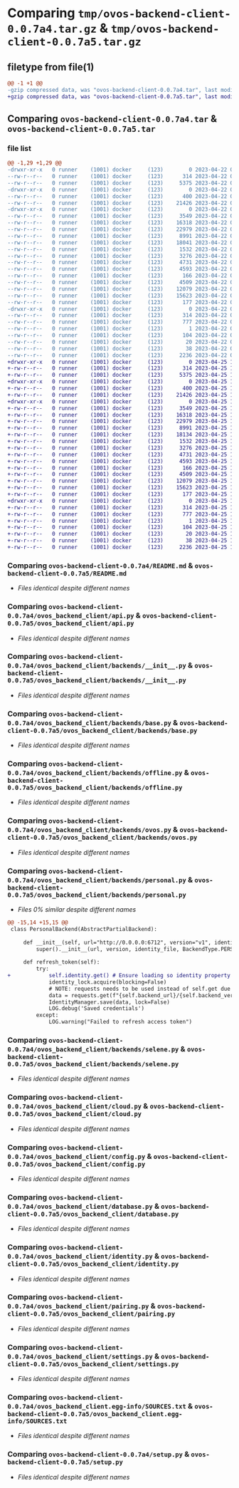 # Comparing `tmp/ovos-backend-client-0.0.7a4.tar.gz` & `tmp/ovos-backend-client-0.0.7a5.tar.gz`

## filetype from file(1)

```diff
@@ -1 +1 @@
-gzip compressed data, was "ovos-backend-client-0.0.7a4.tar", last modified: Sat Apr 22 00:11:40 2023, max compression
+gzip compressed data, was "ovos-backend-client-0.0.7a5.tar", last modified: Tue Apr 25 14:59:56 2023, max compression
```

## Comparing `ovos-backend-client-0.0.7a4.tar` & `ovos-backend-client-0.0.7a5.tar`

### file list

```diff
@@ -1,29 +1,29 @@
-drwxr-xr-x   0 runner    (1001) docker     (123)        0 2023-04-22 00:11:40.461818 ovos-backend-client-0.0.7a4/
--rw-r--r--   0 runner    (1001) docker     (123)      314 2023-04-22 00:11:40.461818 ovos-backend-client-0.0.7a4/PKG-INFO
--rw-r--r--   0 runner    (1001) docker     (123)     5375 2023-04-22 00:11:30.000000 ovos-backend-client-0.0.7a4/README.md
-drwxr-xr-x   0 runner    (1001) docker     (123)        0 2023-04-22 00:11:40.461818 ovos-backend-client-0.0.7a4/ovos_backend_client/
--rw-r--r--   0 runner    (1001) docker     (123)      400 2023-04-22 00:11:30.000000 ovos-backend-client-0.0.7a4/ovos_backend_client/__init__.py
--rw-r--r--   0 runner    (1001) docker     (123)    21426 2023-04-22 00:11:30.000000 ovos-backend-client-0.0.7a4/ovos_backend_client/api.py
-drwxr-xr-x   0 runner    (1001) docker     (123)        0 2023-04-22 00:11:40.461818 ovos-backend-client-0.0.7a4/ovos_backend_client/backends/
--rw-r--r--   0 runner    (1001) docker     (123)     3549 2023-04-22 00:11:30.000000 ovos-backend-client-0.0.7a4/ovos_backend_client/backends/__init__.py
--rw-r--r--   0 runner    (1001) docker     (123)    16318 2023-04-22 00:11:30.000000 ovos-backend-client-0.0.7a4/ovos_backend_client/backends/base.py
--rw-r--r--   0 runner    (1001) docker     (123)    22979 2023-04-22 00:11:30.000000 ovos-backend-client-0.0.7a4/ovos_backend_client/backends/offline.py
--rw-r--r--   0 runner    (1001) docker     (123)     8991 2023-04-22 00:11:30.000000 ovos-backend-client-0.0.7a4/ovos_backend_client/backends/ovos.py
--rw-r--r--   0 runner    (1001) docker     (123)    18041 2023-04-22 00:11:30.000000 ovos-backend-client-0.0.7a4/ovos_backend_client/backends/personal.py
--rw-r--r--   0 runner    (1001) docker     (123)     1532 2023-04-22 00:11:30.000000 ovos-backend-client-0.0.7a4/ovos_backend_client/backends/selene.py
--rw-r--r--   0 runner    (1001) docker     (123)     3276 2023-04-22 00:11:30.000000 ovos-backend-client-0.0.7a4/ovos_backend_client/cloud.py
--rw-r--r--   0 runner    (1001) docker     (123)     4731 2023-04-22 00:11:30.000000 ovos-backend-client-0.0.7a4/ovos_backend_client/config.py
--rw-r--r--   0 runner    (1001) docker     (123)     4593 2023-04-22 00:11:30.000000 ovos-backend-client-0.0.7a4/ovos_backend_client/database.py
--rw-r--r--   0 runner    (1001) docker     (123)      166 2023-04-22 00:11:30.000000 ovos-backend-client-0.0.7a4/ovos_backend_client/exceptions.py
--rw-r--r--   0 runner    (1001) docker     (123)     4509 2023-04-22 00:11:30.000000 ovos-backend-client-0.0.7a4/ovos_backend_client/identity.py
--rw-r--r--   0 runner    (1001) docker     (123)    12079 2023-04-22 00:11:30.000000 ovos-backend-client-0.0.7a4/ovos_backend_client/pairing.py
--rw-r--r--   0 runner    (1001) docker     (123)    15623 2023-04-22 00:11:30.000000 ovos-backend-client-0.0.7a4/ovos_backend_client/settings.py
--rw-r--r--   0 runner    (1001) docker     (123)      177 2023-04-22 00:11:33.000000 ovos-backend-client-0.0.7a4/ovos_backend_client/version.py
-drwxr-xr-x   0 runner    (1001) docker     (123)        0 2023-04-22 00:11:40.461818 ovos-backend-client-0.0.7a4/ovos_backend_client.egg-info/
--rw-r--r--   0 runner    (1001) docker     (123)      314 2023-04-22 00:11:40.000000 ovos-backend-client-0.0.7a4/ovos_backend_client.egg-info/PKG-INFO
--rw-r--r--   0 runner    (1001) docker     (123)      777 2023-04-22 00:11:40.000000 ovos-backend-client-0.0.7a4/ovos_backend_client.egg-info/SOURCES.txt
--rw-r--r--   0 runner    (1001) docker     (123)        1 2023-04-22 00:11:40.000000 ovos-backend-client-0.0.7a4/ovos_backend_client.egg-info/dependency_links.txt
--rw-r--r--   0 runner    (1001) docker     (123)      104 2023-04-22 00:11:40.000000 ovos-backend-client-0.0.7a4/ovos_backend_client.egg-info/requires.txt
--rw-r--r--   0 runner    (1001) docker     (123)       20 2023-04-22 00:11:40.000000 ovos-backend-client-0.0.7a4/ovos_backend_client.egg-info/top_level.txt
--rw-r--r--   0 runner    (1001) docker     (123)       38 2023-04-22 00:11:40.461818 ovos-backend-client-0.0.7a4/setup.cfg
--rw-r--r--   0 runner    (1001) docker     (123)     2236 2023-04-22 00:11:30.000000 ovos-backend-client-0.0.7a4/setup.py
+drwxr-xr-x   0 runner    (1001) docker     (123)        0 2023-04-25 14:59:56.823380 ovos-backend-client-0.0.7a5/
+-rw-r--r--   0 runner    (1001) docker     (123)      314 2023-04-25 14:59:56.823380 ovos-backend-client-0.0.7a5/PKG-INFO
+-rw-r--r--   0 runner    (1001) docker     (123)     5375 2023-04-25 14:59:40.000000 ovos-backend-client-0.0.7a5/README.md
+drwxr-xr-x   0 runner    (1001) docker     (123)        0 2023-04-25 14:59:56.819379 ovos-backend-client-0.0.7a5/ovos_backend_client/
+-rw-r--r--   0 runner    (1001) docker     (123)      400 2023-04-25 14:59:40.000000 ovos-backend-client-0.0.7a5/ovos_backend_client/__init__.py
+-rw-r--r--   0 runner    (1001) docker     (123)    21426 2023-04-25 14:59:40.000000 ovos-backend-client-0.0.7a5/ovos_backend_client/api.py
+drwxr-xr-x   0 runner    (1001) docker     (123)        0 2023-04-25 14:59:56.823380 ovos-backend-client-0.0.7a5/ovos_backend_client/backends/
+-rw-r--r--   0 runner    (1001) docker     (123)     3549 2023-04-25 14:59:40.000000 ovos-backend-client-0.0.7a5/ovos_backend_client/backends/__init__.py
+-rw-r--r--   0 runner    (1001) docker     (123)    16318 2023-04-25 14:59:40.000000 ovos-backend-client-0.0.7a5/ovos_backend_client/backends/base.py
+-rw-r--r--   0 runner    (1001) docker     (123)    22979 2023-04-25 14:59:40.000000 ovos-backend-client-0.0.7a5/ovos_backend_client/backends/offline.py
+-rw-r--r--   0 runner    (1001) docker     (123)     8991 2023-04-25 14:59:40.000000 ovos-backend-client-0.0.7a5/ovos_backend_client/backends/ovos.py
+-rw-r--r--   0 runner    (1001) docker     (123)    18134 2023-04-25 14:59:40.000000 ovos-backend-client-0.0.7a5/ovos_backend_client/backends/personal.py
+-rw-r--r--   0 runner    (1001) docker     (123)     1532 2023-04-25 14:59:40.000000 ovos-backend-client-0.0.7a5/ovos_backend_client/backends/selene.py
+-rw-r--r--   0 runner    (1001) docker     (123)     3276 2023-04-25 14:59:40.000000 ovos-backend-client-0.0.7a5/ovos_backend_client/cloud.py
+-rw-r--r--   0 runner    (1001) docker     (123)     4731 2023-04-25 14:59:40.000000 ovos-backend-client-0.0.7a5/ovos_backend_client/config.py
+-rw-r--r--   0 runner    (1001) docker     (123)     4593 2023-04-25 14:59:40.000000 ovos-backend-client-0.0.7a5/ovos_backend_client/database.py
+-rw-r--r--   0 runner    (1001) docker     (123)      166 2023-04-25 14:59:40.000000 ovos-backend-client-0.0.7a5/ovos_backend_client/exceptions.py
+-rw-r--r--   0 runner    (1001) docker     (123)     4509 2023-04-25 14:59:40.000000 ovos-backend-client-0.0.7a5/ovos_backend_client/identity.py
+-rw-r--r--   0 runner    (1001) docker     (123)    12079 2023-04-25 14:59:40.000000 ovos-backend-client-0.0.7a5/ovos_backend_client/pairing.py
+-rw-r--r--   0 runner    (1001) docker     (123)    15623 2023-04-25 14:59:40.000000 ovos-backend-client-0.0.7a5/ovos_backend_client/settings.py
+-rw-r--r--   0 runner    (1001) docker     (123)      177 2023-04-25 14:59:46.000000 ovos-backend-client-0.0.7a5/ovos_backend_client/version.py
+drwxr-xr-x   0 runner    (1001) docker     (123)        0 2023-04-25 14:59:56.823380 ovos-backend-client-0.0.7a5/ovos_backend_client.egg-info/
+-rw-r--r--   0 runner    (1001) docker     (123)      314 2023-04-25 14:59:56.000000 ovos-backend-client-0.0.7a5/ovos_backend_client.egg-info/PKG-INFO
+-rw-r--r--   0 runner    (1001) docker     (123)      777 2023-04-25 14:59:56.000000 ovos-backend-client-0.0.7a5/ovos_backend_client.egg-info/SOURCES.txt
+-rw-r--r--   0 runner    (1001) docker     (123)        1 2023-04-25 14:59:56.000000 ovos-backend-client-0.0.7a5/ovos_backend_client.egg-info/dependency_links.txt
+-rw-r--r--   0 runner    (1001) docker     (123)      104 2023-04-25 14:59:56.000000 ovos-backend-client-0.0.7a5/ovos_backend_client.egg-info/requires.txt
+-rw-r--r--   0 runner    (1001) docker     (123)       20 2023-04-25 14:59:56.000000 ovos-backend-client-0.0.7a5/ovos_backend_client.egg-info/top_level.txt
+-rw-r--r--   0 runner    (1001) docker     (123)       38 2023-04-25 14:59:56.823380 ovos-backend-client-0.0.7a5/setup.cfg
+-rw-r--r--   0 runner    (1001) docker     (123)     2236 2023-04-25 14:59:40.000000 ovos-backend-client-0.0.7a5/setup.py
```

### Comparing `ovos-backend-client-0.0.7a4/README.md` & `ovos-backend-client-0.0.7a5/README.md`

 * *Files identical despite different names*

### Comparing `ovos-backend-client-0.0.7a4/ovos_backend_client/api.py` & `ovos-backend-client-0.0.7a5/ovos_backend_client/api.py`

 * *Files identical despite different names*

### Comparing `ovos-backend-client-0.0.7a4/ovos_backend_client/backends/__init__.py` & `ovos-backend-client-0.0.7a5/ovos_backend_client/backends/__init__.py`

 * *Files identical despite different names*

### Comparing `ovos-backend-client-0.0.7a4/ovos_backend_client/backends/base.py` & `ovos-backend-client-0.0.7a5/ovos_backend_client/backends/base.py`

 * *Files identical despite different names*

### Comparing `ovos-backend-client-0.0.7a4/ovos_backend_client/backends/offline.py` & `ovos-backend-client-0.0.7a5/ovos_backend_client/backends/offline.py`

 * *Files identical despite different names*

### Comparing `ovos-backend-client-0.0.7a4/ovos_backend_client/backends/ovos.py` & `ovos-backend-client-0.0.7a5/ovos_backend_client/backends/ovos.py`

 * *Files identical despite different names*

### Comparing `ovos-backend-client-0.0.7a4/ovos_backend_client/backends/personal.py` & `ovos-backend-client-0.0.7a5/ovos_backend_client/backends/personal.py`

 * *Files 0% similar despite different names*

```diff
@@ -15,14 +15,15 @@
 class PersonalBackend(AbstractPartialBackend):
 
     def __init__(self, url="http://0.0.0.0:6712", version="v1", identity_file=None, credentials=None):
         super().__init__(url, version, identity_file, BackendType.PERSONAL, credentials)
 
     def refresh_token(self):
         try:
+            self.identity.get() # Ensure loading so identity property doesn't cause deadlock
             identity_lock.acquire(blocking=False)
             # NOTE: requests needs to be used instead of self.get due to self.get calling this
             data = requests.get(f"{self.backend_url}/{self.backend_version}/auth/token", headers=self.headers).json()
             IdentityManager.save(data, lock=False)
             LOG.debug('Saved credentials')
         except:
             LOG.warning("Failed to refresh access token")
```

### Comparing `ovos-backend-client-0.0.7a4/ovos_backend_client/backends/selene.py` & `ovos-backend-client-0.0.7a5/ovos_backend_client/backends/selene.py`

 * *Files identical despite different names*

### Comparing `ovos-backend-client-0.0.7a4/ovos_backend_client/cloud.py` & `ovos-backend-client-0.0.7a5/ovos_backend_client/cloud.py`

 * *Files identical despite different names*

### Comparing `ovos-backend-client-0.0.7a4/ovos_backend_client/config.py` & `ovos-backend-client-0.0.7a5/ovos_backend_client/config.py`

 * *Files identical despite different names*

### Comparing `ovos-backend-client-0.0.7a4/ovos_backend_client/database.py` & `ovos-backend-client-0.0.7a5/ovos_backend_client/database.py`

 * *Files identical despite different names*

### Comparing `ovos-backend-client-0.0.7a4/ovos_backend_client/identity.py` & `ovos-backend-client-0.0.7a5/ovos_backend_client/identity.py`

 * *Files identical despite different names*

### Comparing `ovos-backend-client-0.0.7a4/ovos_backend_client/pairing.py` & `ovos-backend-client-0.0.7a5/ovos_backend_client/pairing.py`

 * *Files identical despite different names*

### Comparing `ovos-backend-client-0.0.7a4/ovos_backend_client/settings.py` & `ovos-backend-client-0.0.7a5/ovos_backend_client/settings.py`

 * *Files identical despite different names*

### Comparing `ovos-backend-client-0.0.7a4/ovos_backend_client.egg-info/SOURCES.txt` & `ovos-backend-client-0.0.7a5/ovos_backend_client.egg-info/SOURCES.txt`

 * *Files identical despite different names*

### Comparing `ovos-backend-client-0.0.7a4/setup.py` & `ovos-backend-client-0.0.7a5/setup.py`

 * *Files identical despite different names*

